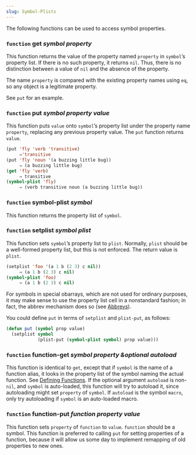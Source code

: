```yaml
---
slug: Symbol-Plists
---
```


The following functions can be used to access symbol properties.

### <span className="tag function">`function`</span> **get** *symbol property*

This function returns the value of the property named `property` in `symbol`’s property list. If there is no such property, it returns `nil`. Thus, there is no distinction between a value of `nil` and the absence of the property.

The name `property` is compared with the existing property names using `eq`, so any object is a legitimate property.

See `put` for an example.

### <span className="tag function">`function`</span> **put** *symbol property value*

This function puts `value` onto `symbol`’s property list under the property name `property`, replacing any previous property value. The `put` function returns `value`.

```lisp
(put 'fly 'verb 'transitive)
     ⇒'transitive
(put 'fly 'noun '(a buzzing little bug))
     ⇒ (a buzzing little bug)
(get 'fly 'verb)
     ⇒ transitive
(symbol-plist 'fly)
     ⇒ (verb transitive noun (a buzzing little bug))
```

### <span className="tag function">`function`</span> **symbol-plist** *symbol*

This function returns the property list of `symbol`.

### <span className="tag function">`function`</span> **setplist** *symbol plist*

This function sets `symbol`’s property list to `plist`. Normally, `plist` should be a well-formed property list, but this is not enforced. The return value is `plist`.

```lisp
(setplist 'foo '(a 1 b (2 3) c nil))
     ⇒ (a 1 b (2 3) c nil)
(symbol-plist 'foo)
     ⇒ (a 1 b (2 3) c nil)
```

For symbols in special obarrays, which are not used for ordinary purposes, it may make sense to use the property list cell in a nonstandard fashion; in fact, the abbrev mechanism does so (see [Abbrevs](Abbrevs)).

You could define `put` in terms of `setplist` and `plist-put`, as follows:

```lisp
(defun put (symbol prop value)
  (setplist symbol
            (plist-put (symbol-plist symbol) prop value)))
```

### <span className="tag function">`function`</span> **function-get** *symbol property \&optional autoload*

This function is identical to `get`, except that if `symbol` is the name of a function alias, it looks in the property list of the symbol naming the actual function. See [Defining Functions](Defining-Functions). If the optional argument `autoload` is non-`nil`, and `symbol` is auto-loaded, this function will try to autoload it, since autoloading might set `property` of `symbol`. If `autoload` is the symbol `macro`, only try autoloading if `symbol` is an auto-loaded macro.

### <span className="tag function">`function`</span> **function-put** *function property value*

This function sets `property` of `function` to `value`. `function` should be a symbol. This function is preferred to calling `put` for setting properties of a function, because it will allow us some day to implement remapping of old properties to new ones.
